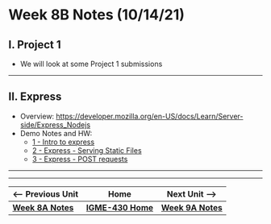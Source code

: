 # Week 8B Notes (10/14/21)



## I. Project 1
- We will look at some Project 1 submissions

<hr>

## II. Express
- Overview: https://developer.mozilla.org/en-US/docs/Learn/Server-side/Express_Nodejs
- Demo Notes and HW:
  - [1 - Intro to express](../express/1-express-intro.md) 
  - [2 - Express - Serving Static Files](../express/2-express-serving-static-files.md)
  - [3 - Express - POST requests](../express/3-express-post-requests.md)


<hr><hr>

| <-- Previous Unit | Home | Next Unit -->
| --- | --- | --- 
| [**Week 8A Notes**](8A.md)   |  [**IGME-430 Home**](../README.md) | [**Week 9A Notes**](9A.md)



